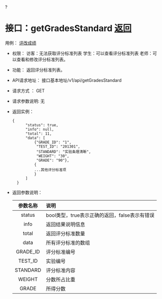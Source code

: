 ?<!-- markdownlint-disable MD033-->
<!-- 禁止MD033类型的警告 https://www.npmjs.com/package/markdownlint -->

# 接口：getGradesStandard  [返回](../README.md)
用例： [评改成绩](../用例/学生列表.md)

- 权限：
    访客：无法获取评分标准列表
    学生：可以查看评分标准列表
    老师：可以查看和修改评分标准列表。

- 功能：
    返回评分标准列表。

- API请求地址：
   接口基本地址/v1/api/getGradesStandard

- 请求方式 ：
    GET

- 请求参数说明:
    无

- 返回实例：

      {
            "status": true,
            "info": null,
            "total": 11,
            "data": [
                {"GRADE_ID": "1",
                 "TEST_ID": "201301",
                 "STANDARD": "实验条理清晰",
                 "WEIGHT": "30",
                 "GRADE": "90"},
                {
                ...其他评分标准项
                }
            ]
        }

- 返回参数说明：

  |参数名称|说明|
  |:---------:|:--------------------------------------------------------|
  |status|bool类型，true表示正确的返回，false表示有错误|
  |info|返回结果说明信息|
  |total|返回评分标准数量|
  |data|所有评分标准的数组|
  |GRADE_ID|评分标准编号|
  |TEST_ID|实验编号|
  |STANDARD|评分标准内容|
  |WEIGHT|分数所占比重|
  |GRADE|所得分数|
